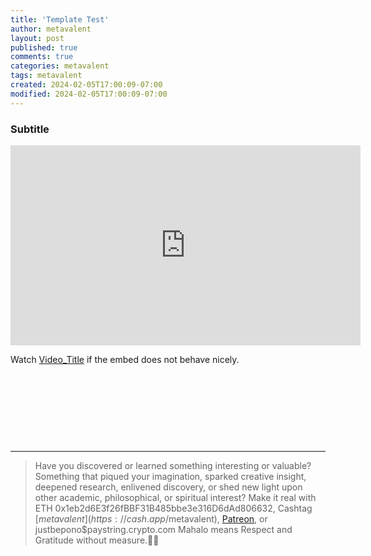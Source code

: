 ```yaml
---
title: 'Template Test'
author: metavalent
layout: post
published: true
comments: true
categories: metavalent
tags: metavalent
created: 2024-02-05T17:00:09-07:00
modified: 2024-02-05T17:00:09-07:00
---
```


<!-- Manual create timestamp if needed { date --iso-8601=seconds } -->

### Subtitle

<!-- Native HTML5 Embed - GitHub LFS storage: append ?raw=true  
<video class="center" width="560" height="320" controls>
  <source src="https://github.com/metavalent/metavalent.github.io/blob/gh-pages/assets/audio-video/FILENAME.mp4?raw=true" type="video/mp4">
  <source src=src="https://github.com/metavalent/metavalent.github.io/blob/gh-pages/assets/audio-video/FILENAME.webm?raw=true" type="video/webm">
Your browser does not support the video tag.
</video>
</p>
-->

<!-- YouTube Player -->
<iframe id="ytplayer" type="text/html" class="center" width="560" height="320"
  src="https://www.youtube.com/embed/yYsVeYzbik?autoplay=1"
  frameborder="0"></iframe>


Watch [Video_Title](https://youtu.be/yYsVeYzbik) if the embed does not behave nicely.

<!-- HTML5 Audio Embed - GitHub LFS storage: append ?raw=true
<p style="text-align: center;"> 
<audio controls>
  <source src="https://github.com/metavalent/metavalent.github.io/blob/gh-pages/assets/audio-video/FILENAME.mp4?raw=true" type="audio/mpeg">
  <source src="https://github.com/metavalent/metavalent.github.io/blob/gh-pages/assets/audio-video/FILENAME.mp4?raw=true" type="audio/ogg">
Your browser does not support the audio element.
</audio>
</p>
-->

<!-- For custom thumbnail
![alt text](/assets/images/image.jpg "title")
-->

<p>&nbsp;</p>
<p>&nbsp;</p>
<p>&nbsp;</p>
<p>&nbsp;</p>

---
> Have you discovered or learned something interesting or valuable? Something that piqued your imagination, sparked creative insight, deepened research, enlivened discovery, or shed new light upon other academic, philosophical, or spiritual interest? Make it real with ETH 0x1eb2d6E3f26fBBF31B485bbe3e316D6dAd806632, Cashtag [$metavalent](https://cash.app/$metavalent), [Patreon](https://patreon.com/metavalent), or justbepono$paystring.crypto.com Mahalo means Respect and Gratitude without measure.🙏🏼
